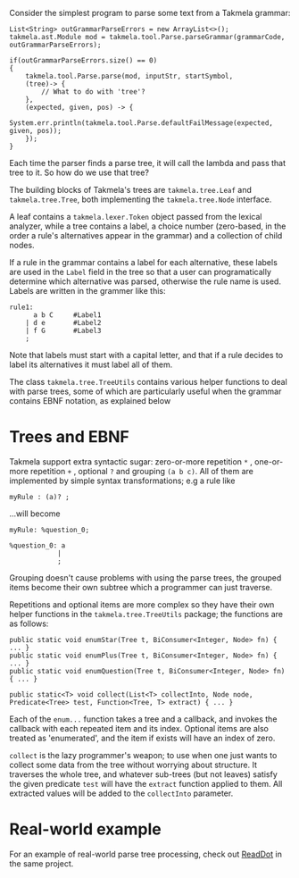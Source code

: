 Consider the simplest program to parse some text from a Takmela grammar:

```
List<String> outGrammarParseErrors = new ArrayList<>();
takmela.ast.Module mod = takmela.tool.Parse.parseGrammar(grammarCode, outGrammarParseErrors);

if(outGrammarParseErrors.size() == 0)
{
    takmela.tool.Parse.parse(mod, inputStr, startSymbol, 
    (tree)-> {
	    // What to do with 'tree'?
    },
    (expected, given, pos) -> {
        System.err.println(takmela.tool.Parse.defaultFailMessage(expected, given, pos));
    });
}
```
Each time the parser finds a parse tree, it will call the lambda and pass that tree to it. So how do we use that tree?

The building blocks of Takmela's trees are `takmela.tree.Leaf` and `takmela.tree.Tree`, both implementing the `takmela.tree.Node` interface.

A leaf contains a `takmela.lexer.Token` object passed from the lexical analyzer, while a tree contains a label, a choice number (zero-based, in the order a rule's alternatives appear in the grammar) and a collection of child nodes.

If a rule in the grammar contains a label for each alternative, these labels are used in the `Label` field in the tree so that a user can programatically determine which alternative was parsed, otherwise the rule name is used. Labels are written in the grammer like this:

```
rule1:
      a b C     #Label1
    | d e       #Label2
    | f G       #Label3
    ;
```
    
Note that labels must start with a capital letter, and that if a rule decides to label its alternatives it must label all of them.

The class `takmela.tree.TreeUtils` contains various helper functions to deal with parse trees, some of which are particularly useful when the grammar contains EBNF notation, as explained below

Trees and EBNF
===
Takmela support extra syntactic sugar: zero-or-more repetition `*` , one-or-more repetition `+` , optional `?` and grouping `(a b c)`. All of them are implemented by simple syntax transformations; e.g a rule like 
```
myRule : (a)? ;
``` 
...will become
```			
myRule: %question_0;

%question_0: a 
            |  
            ;
```

Grouping doesn't cause problems with using the parse trees, the grouped items become their own subtree which a programmer can just traverse.

Repetitions and optional items are more complex so they have their own helper functions in the `takmela.tree.TreeUtils` package; the functions are as follows:

```
public static void enumStar(Tree t, BiConsumer<Integer, Node> fn) { ... }
public static void enumPlus(Tree t, BiConsumer<Integer, Node> fn) { ... }
public static void enumQuestion(Tree t, BiConsumer<Integer, Node> fn)  { ... }

public static<T> void collect(List<T> collectInto, Node node, Predicate<Tree> test, Function<Tree, T> extract) { ... }
```
Each of the `enum...` function takes a tree and a callback, and invokes the callback with each repeated item and its index. Optional items are also treated as 'enumerated', and the item if exists will have an index of zero.

`collect` is the lazy programmer's weapon; to use when one just wants to collect some data from the tree without worrying about structure. It traverses the whole tree, and whatever sub-trees (but not leaves) satisfy the given predicate `test` will have the `extract` function applied to them. All extracted values will be added to the `collectInto` parameter.

Real-world example
===
For an example of real-world parse tree processing, check out [ReadDot](../src/takmela/viz/graphicsElements/ReadDot.java) in the same project.
